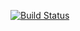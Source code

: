 [![Build Status](https://github.com/sxmple}/{letsgohamilton}.png?branch=master)](https://github.com/{sxmple}/{letsgohamilton})
